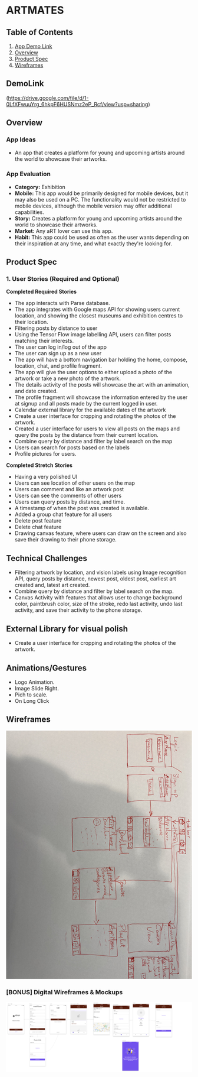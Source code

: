 
# ARTMATES

## Table of Contents
1. [App Demo Link](#DemoLink)
1. [Overview](#Overview)
1. [Product Spec](#Product-Spec)
1. [Wireframes](#Wireframes)

## DemoLink
(https://drive.google.com/file/d/1-0LfXFwuuYrg_6hkpF6HUSNmz2eP_Rcf/view?usp=sharing)
## Overview
### App Ideas
 - An app that creates a platform for young and upcoming artists around the world to showcase their artworks.

### App Evaluation
- **Category:** Exhibition
- **Mobile:** This app would be primarily designed for mobile devices, but it may also be used on a PC. The functionality would not be restricted to mobile devices, although the mobile version may offer additional capabilities.
- **Story:**  Creates a platform for young and upcoming artists around the world to showcase their artworks.
- **Market:** Any aRT lover can use this app.
- **Habit:** This app could be used as often as the user wants depending on their inspiration at any time, and what exactly they're looking for.

## Product Spec

### 1. User Stories (Required and Optional)

**Completed Required Stories**

* The app interacts with Parse database.
* The app integrates with Google maps API for showing users current location, and showing the closest museums and exhibition centres to their location.
* Filtering posts by distance to user
* Using the Tensor Flow image labelling API, users can filter posts matching their interests.
* The user can log in/log out of the app
* The user can sign up as a new user
* The app will have a bottom navigation bar holding the home, compose, location, chat, and profile fragment.
* The app will give the user options to either upload a photo of the artwork or take a new photo of the artwork.
* The details activity of the posts will showcase the art with an animation, and date created.
* The profile fragment will showcase the information entered by the user at signup and all posts made by the current logged in user.
* Calendar external library for the available dates of the artwork
* Create a user interface for cropping and rotating the photos of the artwork.
* Created a user interface for users to view all posts on the maps and query the posts by the distance from their current location.
* Combine query by distance and filter by label search on the map
* Users can search for posts based on the labels
* Profile pictures for users.

**Completed Stretch Stories**

* Having a very polished UI
* Users can see location of other users on the map
* Users can comment and like an artwork post
* Users can see the comments of other users
* Users can query posts by distance, and time. 
* A timestamp of when the post was created is available.
* Added a group chat feature for all users
* Delete post feature
* Delete chat feature
* Drawing canvas feature, where users can draw on the screen and also save their drawing to their phone storage.

## Technical Challenges

* Filtering artwork by location, and vision labels using Image recognition API, query posts by distance, newest post, oldest post, earliest art created and, latest art created.
* Combine query by distance and filter by label search on the map.
* Canvas Activity with features that allows user to change background color, paintbrush color, size of the stroke, redo last activity, undo last activity, and save their activity to the phone storage.

## External Library for visual polish
* Create a user interface for cropping and rotating the photos of the artwork.

## Animations/Gestures
* Logo Animation.
* Image Slide Right.
* Pich to scale.
* On Long Click

## Wireframes
<img src="https://github.com/bseyi/Project_Idea/blob/main/IMG_3774.jpeg" width=600>

### [BONUS] Digital Wireframes & Mockups
<img src="https://github.com/bseyi/Project_Idea/blob/main/Screen%20Shot%202022-06-20%20at%203.00.29%20PM.png" width=600>


